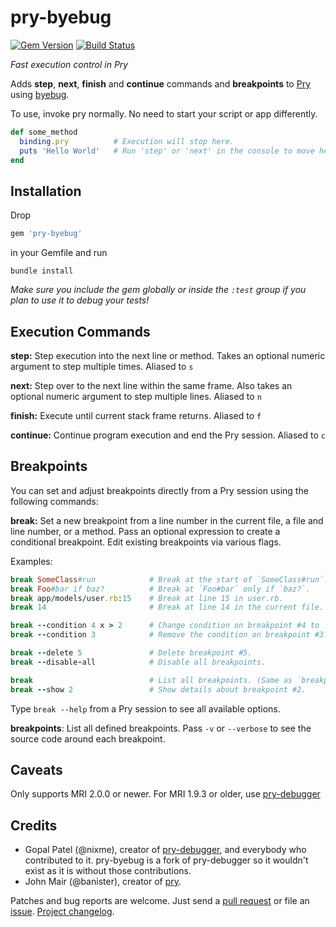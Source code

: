 # pry-byebug
[![Gem Version][1]][2] [![Build Status][3]][4]

_Fast execution control in Pry_

Adds **step**, **next**, **finish** and **continue** commands and
**breakpoints** to [Pry][pry] using [byebug][byebug].

To use, invoke pry normally. No need to start your script or app differently.

```ruby
def some_method
  binding.pry          # Execution will stop here.
  puts 'Hello World'   # Run 'step' or 'next' in the console to move here.
end
```


## Installation

Drop

```ruby
gem 'pry-byebug'
```

in your Gemfile and run

    bundle install

_Make sure you include the gem globally or inside the `:test` group if you plan
to use it to debug your tests!_


## Execution Commands

**step:** Step execution into the next line or method. Takes an optional numeric
argument to step multiple times. Aliased to `s`

**next:** Step over to the next line within the same frame. Also takes an
optional numeric argument to step multiple lines. Aliased to `n`

**finish:** Execute until current stack frame returns. Aliased to `f`

**continue:** Continue program execution and end the Pry session. Aliased to `c`


## Breakpoints

You can set and adjust breakpoints directly from a Pry session using the
following commands:

**break:** Set a new breakpoint from a line number in the current file, a file
and line number, or a method. Pass an optional expression to create a
conditional breakpoint. Edit existing breakpoints via various flags.

Examples:

```ruby
break SomeClass#run            # Break at the start of `SomeClass#run`.
break Foo#bar if baz?          # Break at `Foo#bar` only if `baz?`.
break app/models/user.rb:15    # Break at line 15 in user.rb.
break 14                       # Break at line 14 in the current file.

break --condition 4 x > 2      # Change condition on breakpoint #4 to 'x > 2'.
break --condition 3            # Remove the condition on breakpoint #3.

break --delete 5               # Delete breakpoint #5.
break --disable-all            # Disable all breakpoints.

break                          # List all breakpoints. (Same as `breakpoints`)
break --show 2                 # Show details about breakpoint #2.
```

Type `break --help` from a Pry session to see all available options.

**breakpoints**: List all defined breakpoints. Pass `-v` or `--verbose` to see
the source code around each breakpoint.


## Caveats

Only supports MRI 2.0.0 or newer. For MRI 1.9.3 or older, use
[pry-debugger][pry-debugger]


## Credits

* Gopal Patel (@nixme), creator of [pry-debugger][pry-debugger], and everybody
who contributed to it. pry-byebug is a fork of pry-debugger so it wouldn't
exist as it is without those contributions.
* John Mair (@banister), creator of [pry][pry].

Patches and bug reports are welcome. Just send a [pull request][pullrequests] or
file an [issue][issues]. [Project changelog][changelog].

[pry]:                http://pry.github.com
[byebug]:             https://github.com/deivid-rodriguez/byebug
[pry-debugger]:       https://github.com/nixme/pry-debugger
[pry-stack_explorer]: https://github.com/pry/pry-stack_explorer
[pullrequests]:       https://github.com/deivid-rodriguez/pry-byebug/pulls
[issues]:             https://github.com/deivid-rodriguez/pry-byebug/issues
[changelog]:          https://github.com/deivid-rodriguez/pry-byebug/blob/master/CHANGELOG.md
[1]: https://badge.fury.io/rb/pry-byebug.png
[2]: http://badge.fury.io/rb/pry-byebug
[3]: https://secure.travis-ci.org/deivid-rodriguez/pry-byebug.png
[4]: http://travis-ci.org/deivid-rodriguez/pry-byebug

